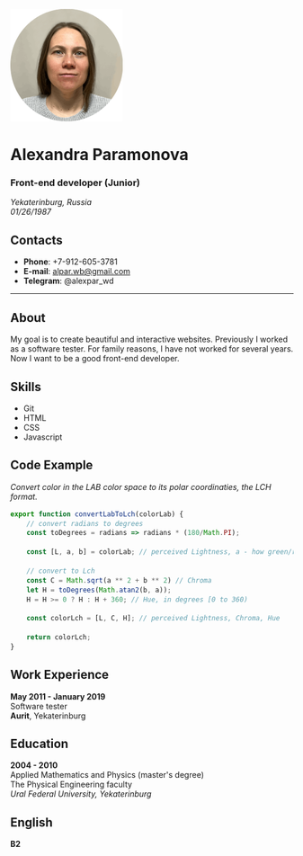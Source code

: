 ![photo](./assets/photo_small.png "Alexandra Paramonova")

# Alexandra Paramonova
### Front-end developer (Junior)
*Yekaterinburg, Russia* </br>
*01/26/1987*

## Contacts

* **Phone**: +7-912-605-3781
* **E-mail**: alpar.wb@gmail.com
* **Telegram**: @alexpar_wd

---

## About

My goal is to create beautiful and interactive websites. Previously I worked as a software tester. For family reasons, I have not worked for several years. Now I want to be a good front-end developer.

## Skills

* Git
* HTML
* CSS
* Javascript

## Code Example
*Convert color in the LAB color space to its polar coordinaties, the LCH format.*
```javascript
export function convertLabToLch(colorLab) {
    // convert radians to degrees
    const toDegrees = radians => radians * (180/Math.PI);

    const [L, a, b] = colorLab; // perceived Lightness, a - how green/red the color is, b - how blue/yellow the color is

    // convert to Lch
    const C = Math.sqrt(a ** 2 + b ** 2) // Chroma
    let H = toDegrees(Math.atan2(b, a));
    H = H >= 0 ? H : H + 360; // Hue, in degrees [0 to 360)

    const colorLch = [L, C, H]; // perceived Lightness, Chroma, Hue

    return colorLch;
}
```

## Work Experience
**May 2011 - January 2019** </br>
Software tester </br>
**Aurit**, Yekaterinburg

## Education
**2004 - 2010** </br>
Applied Mathematics and Physics (master's degree) </br>
The Physical Engineering faculty </br>
*Ural Federal University, Yekaterinburg*

## English
**B2**
